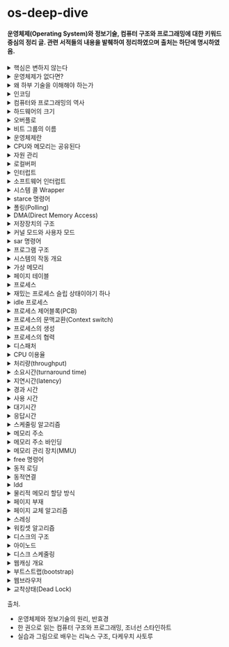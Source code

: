 # os-deep-dive
#### 운영체제(Operating System)와 정보기술, 컴퓨터 구조와 프로그래밍에 대한 키워드 중심의 정리 글. 관련 서적들의 내용을 발췌하여 정리하였으며 출처는 하단에 명시하였음.

<details>
<summary>핵심은 변하지 않는다</summary>

하드웨어는 급속도로 발전하고 소프트웨어도 새로운 버전이 등장하지만 컴퓨터 분야의 기본 원리와 정보기술이 추구하는 핵심 철학은 시대가 흘러도 변하지 않는다.

1937년의 수학자 앨런튜링이 개발한 이록적 컴퓨터가 현대 최첨단 컴퓨터가 풀 수 있는 모든 문제를 풀 수 있다는 사실이 증명되었다.

연역법은 컴퓨터의 이론적 기원이다.
</details>

<details>
<summary>운영체제가 없다면?</summary>

모든 애플리케이션 개발자가 하드웨어의 스펙을 상세히 알아야만 조작할 수 있다. 멀티 프로세스가 동시에 디바이스를 조작할 경우 예상 외의 동작이 발생할 수 있다. 이러한 이유들로 개발 비용이 매우 커진다.

</details>

<details>
<summary>왜 하부 기술을 이해해야 하는가</summary>

자바는 부분적으로는 당시 널리 쓰이던 C 프로그래밍 언어를 본떠 만들어졌다. C에는 메모리 자동 관리가 없었고, 메모리 관리 오류는 당시 프로그래머에게 자주 두통을 일으키게 하는 오류였다. 자바는 언어 설계를 통해 메모리 관련 오류를 없앴다. 자바는 메모리 관리를 프로그래머가 볼 수 없게 감춤으로써 초보자에게 좋은 언어가 되었다.

하지만 좋은 프로그래머와 좋은 프로그램을 탄생시키려면 좋은 프로그래밍 언어 이상의 것이 필요하다. 자바로 인해, 디버깅하기 더 어려운 새로운 버그 종류가 생겨났음이 드러났다.

처음 시작하는 프로그래머들에게는 안전한 프로그래밍 환경이 덜 두려울 테지만, 나중에 만나게 될 실제 세계를 미리 대비할 필요가 있다.

요즘은 더 이상 프로그램을 작성하기 위해 여러 해 동안 연습을 하거나 이론을 배우지 않는다. 그렇다고 해서 이런 식으로 작성된 프로그램이 좋은 프로그램이거나 신뢰할 만한 프로그램인 것은 아니다. 누구나 프로그래머가 되도록 만드는 운동의 목표는 훌륭한 프로그래머를 낳는 게 아니라 질 낮은 프로그래머를 회사에 많이 공급함으로써 프로그래머의 급여 수준을 낮추고 이를 통해 소프트웨어 회사의 이익을 증가시키는 것이다.

하부 기술을 잘 이해하면 무엇이 잘못되고 있는지 알아차리는 능력을 계발할 수 있다. 고수준 도구만 알면 잘못된 질문을 던지기 쉽다. 하부 기술을 이해하면 새로운 도구를 만들어낼 수도 있다.

만약 응용 프로그래머로 일하고 싶다면 시스템 프로그래밍을 배우지 않아도 된다. 하지만 시스템 프로그래밍을 배우지 않는다면 도메인을 벗어나는 문제가 생기면 문제를 직접 해결하려고 파고들기보다는 도움을 줄 수 있는 사람을 찾는 편이 더 낫다.

</details>

<details>
<summary>인코딩</summary>

* ASCII Code : 정보 교환을 위한 미국 표준 코드, 키보드에 있는 모든 기호에 대해 7비트 수 값을 할당 함. 영어를 표현하며, 제어 문자가 포함되어 있다.
* UNI Code : 전 세계의 모든 문자를 다루도록 설계된 표준 문사 전산 처리 방식
* UTF-8(Unicode Transformation Format-8 bit) : ASCII와 Unicode를 호환하는 규격, UTF-8은 모든 아스키 문자를 8비트로 표헌하기 때문에 아스키 데이터를 인코딩 할 때 추가 공간을 필요로 하지 않는다.
* Base64 : 아스키 코드 중 상당수가 제어 문자로 예약되어 있고 제어 문자는 시스템에 따라 처리하는 방식이 달라 전송이 어려워 만들어진 인코딩 방식
* URL 인코딩 : 퍼센트 인코딩이라고도 불리며 % 뒤에 어떤 문자의 16진 표현을 덧붙이는 방식으로 문자를 인코딩
* 색 인코딩 : 16진 트리플렛(hex triplet)을 이용해 인코딩 한다. #ffff00 의 예시.

</details>

<details>
<summary>컴퓨터와 프로그래밍의 역사</summary>

* 이론적 컴퓨터 - 앨런 튜링(1930년대)
* 기계식 컴퓨터
  * 찰스 배비지
  * 1823년 반복적인 연산을 수행하는 미분기계
  * 19세기 해석기관(천공카드로 20자리까지의 연산을 수행하며 입출력, 처리, 저장 장치를 포함)
* 전자식 컴퓨터
  * 1943년 콜로서스(군사용 암호를 해독하기 위한 컴퓨터)
  * 1944년 Mark I(둘레 16미터, 높이 2.5미터지만 현대의 휴대용 전자계산기보다 느림)
  * ENIAC(18,000여 개의 진공관, 무게 30톤, 7분에 한 번씩 오류, 현대의 휴대용 전자계산기 정도)
    * 최초의 현대식 컴퓨터로 인식
* 근대적 컴퓨터
  * 1세대 컴퓨터 : 진공관 기반(1940년대)
  * 2세대 컴퓨터 : 트랜지스터 기반(1950년대)
  * 3세대 컴퓨터 : 집적회로 기반(1960년대)
  * 4세대 컴퓨터 : 고밀도 집적회로 기반(1970년대)

컴퓨터의 사용이 확산됨에 따라 프로그래밍이 필요해졌다. 기계어의 불편함 때문에 어셈블리어(1950년대 후반)가 등장했고, 문제 자체에 더 가까운 언어가 필요하다고 생각되어 고급 언어인 포트란이 생겼다.

1960년대에는 소프트웨어의 규모가 커짐에따라 인간이 이해하기 쉬운 작은 단위들로 나누어 각 단위를 독립적으로 프로그래밍 하는 **구조적 프로그래밍**이 기법이 대두되었다.
이 시기에 운영체제가 개발되었다. 초창기에는 하드웨어 자체를 관리하는 일과 프로그램을 작성하는 일을 사용자가 다 해야했다. 초기에는 컴퓨터 외부에서 미리 예약하는 일괄처리 방식을 사용하다가, 컴퓨터가 자동으로 처리해주도록 하는 방식을 고민한 결과 운영체제가 탄생했다. 은행 업무 전산화를 위해 DBMS가 등장했다.

1970년대 이후 하드웨어의 발전으로 PC가 등장하고, C 언어(1972년)가 개발되었다.

1980년대 이후에는 프로그래밍적으로 고품질 소프트웨어를 개발하는 도구로써의 객체지향 언어가 성공했다.

1990년대  초반부터는 윈도우, 월드와이드웹(WWW), Java가 출연했다.
</details>

<details>
<summary>하드웨어의 크기</summary>

오늘날 컴퓨터 클록 속도는 4GHz이며, 1초에 40억 가지 계산을 처리할 수 있는데 40억 분의 1초 동안 전자가 이동할 수 있는 거리는 75밀리미터뿐이다. CPU의 한 면이 18밀리미터라고 한다면 40억 분의 1초는 전자가 이 CPU를 고작 두 번 왕복할 수 있는 정도의 시간이다. 따라서 컴퓨터에서 모든 것을 작게 만들면 더 높은 성능을 달성할 수 있음이 분명해보인다.

하지만 물체가 너무 작아지면 서로 간섭하기 아주 쉬워지는데, 현대 컴퓨터 칩 안의 선은 서로 몇 나노미터 떨어져 있기 때문에 높은 판정 기준과 안정성이 필요하다.

</details>

<details>
<summary>오버플로</summary>

연산 결과가 사용할 비트의 개수로 표현할 수 있는 범위를 벗어났을 때 오버플로가 발생했다고 한다. 오버플로란 말은 MSB(Most Significant Bit)에서 올림이 발생했다는 뜻이다.

</details>

<details>
<summary>비트 그룹의 이름</summary>

컴퓨터를 설계하는 사람은 비용을 고려해 컴퓨터가 사용할 비트의 개수와 비트들의 조직을 결정해야 한다. 시간이 지남에 따라 세계적으로 8비트 덩어리가 기본단위로 널리 쓰이기 시작했고 이를 바이트(Byte)라고 부른다.

다른 크기의 덩어리들도 가리키기 쉽도록 이름이 붙어있는데 니블(nibble - 4bit), 하프 워드(half word - 16bit), 워드(word - 32bit) 등이 있다. 여기서 워드는 각 컴퓨터가 설계상 자연스럽게 사용할 수 있는 비트 묶음의 크기를 가리키는 말로 쓰인다. 자연스럽게 쓸 수 있다는 말은 컴퓨터가 가장 빠르게 처리할 수 있는 가장 큰 덩어리를 뜻하며, 컴퓨터 마다 다르다.

</details>


<details>
<summary>운영체제란</summary>

운영체제는 컴퓨터 하드웨어 바로 윗단에 설치되는 소프트웨어를 말한다. 컴퓨터의 전원을 켜면 운영체제는 이와 동시에 실행된다. 소프트웨어는 실행되기 위해 메모리에 프로그램이 올라가있어야 하는데, 운영체제 자체도 하나의 소프트웨어로서 전원과 동시에 메모리에 올라간다. 하지만,
운영체제와 같이 큰 규모의 프로그램이 모두 메모리에 올라가면 낭비가 심하여 항상 필요한 부분만이 메모리에 올라가는데, 상주하는 운영체제의 부분을 **커널** 이라고 하고 이를 좁은 의미의 운영체제라고도 한다.

운영체제는 하드웨어를 위한 역할과 사용자를 위한 역할을 수행한다. 컴퓨터 시스템 내의 자원을 효율적으로 관리하고 사용자가 사용할 수 있는 환경을 제공하는 것이다.
</details>

<details>
<summary>CPU와 메모리는 공유된다</summary>

CPU가 하나라여서 매 순간 하나의 프로그램만 CPU에서 실행되더라도 짧은 시간의 규모로 여러 프로그램들이 CPU에서 번갈아 실행되고 이를 시분할 시스템이라고 부른다.

메모리는 여러 프로그램이 조금씩 메모리 공간을 보유하며 동시에 메모리에 올라갈 수 있다. 이를 다중 프로그래밍 시스템이라고 부른다.
</details>

<details>

<details>
<summary>ROM</summary>

Read-Only Memory 라는 이름은 그리 정확한 이름은 아니다. ROM은 한 번 쓰고 나면 여러 번 읽을 수 있어, 전자레인지 같이 프로그램을 내장해야 하는 장치에서 유용하다.

</details>

<details>
<summary>SSD</summary>

고체 상태 드라이브(Solid-State Drive)는 디스크 드라이브 모양의 패키지에 넣은 플래시 메모리와 같다. 플래시 메모리는 점차 낡지만 SSD에는 여러 블록의 쓴 횟수를 기억해서 모든 블록이 가능하면 똑같은 수준으로 낡도록 조정하는 포러세서가 들어 있다.

</details>

<details>
<summary>산술 논리 장치(ALU)</summary>

산술 논리 장치(ALU)는 CPU의 핵심 부품이다. ALU는 산술 계산, 불리언 대수 및 기타 연산을 수행하는 방법을 알고 있는 장치이다. 명령코드, 피연산자, 결과, 조건 코드 등으로 조작된다.

</details>

<details>
<summary>메모리 계층</summary>

현대 컴퓨터에는 수백 개의 레지스터가 있지만, 전체 메모리에서 차지하는 비율은 작다. 프로세서는 보통 RAM으로 이루어진 주 메모리와 통신하는데, 주 메모리는 프로세서보다 1/10의 속도밖에 되지 않는다. 디스크 드라이브 등의 저장장치는 프로세서보다 백만 배 느릴 수도 있다. 그렇다면, CPU가 메모리를 기다리느라 많은 시간을 소비해야 하는데, 이를 해결하기 위해 캐시(cache)라는 하드웨어를 CPU에 추가한다.

CPU - 레지스터 - L1캐시 - L2캐시 - L3 캐시 - 주 메모리 - 대량 저장장치의 순서로 메모리 계층을 가진다.

</details>

<summary>자원 관리</summary>

하드웨어 자원은 CPU와 메모리를 비롯해 주변장치(입출력 장치)들로 구성된다. CPU와 메모리는 전원이 꺼지면 모두 지워지기 때문에 기억해야 하는 부분을 IO Device 중 하나인 보조기억장치에 파일 형태로 저장한다.

CPU는 여러 프로세스가 동시에 수행될 수 있으므로 효율적이고 공평하게, 특정 프로세스가 불이익을 당하지 않도록 관리한다. FCFS, Round Robin, Priority 등의 방법이 있다.

메모리는 CPU가 직접 접근할 수 있는 컴퓨터 내부의 기억장치인데, 메모리의 어느 부분이 어떤 프로그램에 의해 사용되는지 파악해서 유지하는데 필요한 정보를 주소라고 부른다. 메모리 내부 위치는 행과 열을 조합해 지정된다. 메모리 관리 기법은 고정분할, 가변분할, 가상메모리 방식이 있다. 특히 가상메모리 방식은 가장 널리 사용되는 메모리 관리 기법인데, 물리 메모리 주소와 매핑하여 사용하는 방식을 사용한다.
현재 사용되고 있는 부분만 메모리에 올리고, 나머지는 하드디스크와 같은 보조기억 장치에 저장해두었다가 필요할 때 적재하는데 이때 보조장치의 영역을 **스왑 영역** 이라 한다.
</details>

<details>
<summary>로컬버퍼</summary>

입출력 장치의 컨트롤러는 장치로부터 오고 나가는 데이터를 임시로 저장하기 위한 작은 메모리를 가지고 있는데 이것이 로컬버퍼다. 디스크나 키보드 등에서 데이터를 읽어올 때 로컬버퍼에 데이터가 임시로 저장된 후 메모리에 전달된다. 장치에서 로컬버퍼로 읽어오는 일은 컨트롤러가 담당한다.

**프로그램 실행 중 디스크에서 데이터 읽기 명령 > 디스크 컨트롤러가 물리 영역에서 읽어 로컬버퍼 저장 > 완료 시 컨트롤러가 인터럽트를 발생시켜 보고 > CPU 옆 인터럽트 라인에 신호 발생 > CPU가 먼저 처리**
</details>

<details>
<summary>인터럽트</summary>

A라는 프로그램이 CPU를 할당받고 명령을 수행하는 도중 인터럽트가 발생하면 A는 현재 수행 중인 명령의 위치를 저장하고 운영체제 내부 코드인 인터럽트 처리루틴으로 넘어가서 인터럽트 처리를 하고 다시 돌아와 A의 이전 작업 지점부터 수행을 계속 이어간다. 필요한 복귀 주소는 Stack 영역에 보관한다.

CPU에서 명령이 실행될 때는 CPU 내부의 임시 기억장치인 레지스터에 데이터를 읽거나 쓰는데, 이때 인터럽트로 새로운 명령을 실행하면 기존값이 지워지기 때문에 PCB 자료구조를 둔다. 구체적으로는 실행 중이던 코드의 메모리 주소와 레지스터값, 하드웨어 상태 등을 저장한다. 즉 인터럽트 때문에 CPU를 빼앗긴 위치는 운영체제가 관리하는 프로세스 제어블록(PCB)에 저장된다.

인터럽트 발생 시 해주어야 할 작업을 정의한 프로그램 코드인 인터럽트 코드는 운영체제마다 다르다. 주변 장치들은 장치를 관리하기 위해(그 중 하나로 인터럽트를 발생시키기 위해) 작은 CPU를 가지고 있고 이를 컨트롤러라고 부른다.
컨트롤러가 CPU에게 인터럽트를 알리면 CPU는 현재 수행중인 작업을 저장하고 운영체제 내의 키보드 인터럽트 처리루틴을 찾아간다. 처리루틴은 입력받은 내용을 메모리의 특정 부분에 저장하고 해당 프로그램의 입력을 알리면서 인터럽트를 완료한다.

</details>

<details>
<summary>소프트웨어 인터럽트</summary>

트랩(trap)이라는 용어로 불리는 소프트웨어 인터럽트는 예외상황(Exception)과 시스템 콜(System Call)이 있다. 예외상황은 흔히 프로그래밍 언어에서 Exception 이 터졌을 때 처리를 위해 발생시키는 인터럽트이고, 시스템 콜은 프로그램이 운영체제 내부에 정의된 코드를 실행하고 싶을 때 운영체제에 서비스를 요청하는 방법이다. 예를 들어 개발자가 개발 중 I/O 작업이 필요할 경우 직접 입출력을 수행하는 코드를 작성하는 것이 아니라 존재하는 커널의 코드를 호출하는 것이다.

</details>

<details>
<summary>시스템 콜 Wrapper</summary>

시스템 콜은 보통의 함수 호출과는 다르게 C 언어 등의 고급 언어에서는 직접 호출이 불가능하다. 아키텍처에 의존하는 어셈블리 코드를 사용해 호출할 필요가 있다. 만약 OS의 도움이 없다면 각 프로그램은 시스템 콜을 호출할 때마다 아키텍처에 의존하는 어셈블리 언어를 써서 고급언어로부터 어셈블리 코드를 호출해야만 했을 것이다.

이러한 문제를 해결하기 위해서 OS는 내부적으로 시스템 콜을 호출하는 일만 하는 함수를 제공하는데 이를 시스템 콜 wrapper 라고 한다. wrapper 함수는 아키텍처별로 존재하며, 고급언어로 써진 사용자 프로그램에서는 각 언어에 대응하여 준비된 시스템 콜의 wrapper 함수를 호출하기만 하면 된다.

</details>

<details>
<summary>starce 명령어</summary>

리눅스 시스템에서는 strace 명령어를 통해 시스템 콜 호출을 추적할 수 있다. 각각 C언어와 파이썬으로 작성한 프린트 코드를 strace로 추적해보면 결국 write() 시스템 콜이 호출된다. 이는 다른 복잡한 프로그램에도 모두 해당된다.

strace에 -T 옵션을 붙이면 시스템 콜 처리에 걸린 시간을 마이크로초 단위로 정밀하게 측정할 수 있다.

</details>

<details>
<summary>폴링(Polling)</summary>

프로그램이 충돌 회피 또는 동기화 처리 등을 목적으로 다른 장치의 상태를 주기적으로 검사하여 일정한 조건을 만족할 때 처리하는 방식

</details>

<details>
<summary>DMA(Direct Memory Access)</summary>

원칙적으로 메모리는 CPU에 의해서만 접근할 수 있는 장치이지만, 컨트롤러가 CPU에게 인터럽트를 발생시키고, CPU는 컨트롤러의 로컬버퍼와 메모리 사이에서 데이터를 옮기는 일을 하게 된다. 하지만 모든 메모리 접근이 CPU에 의해서만 이루어질 경우
모든 I/O가 CPU의 업무를 방해하므로 효율이 떨어진다. 이를 위해 CPU 이외에 메모리 접근이 가능한 장치를 하나 더 두는데 이를 DMA 라고 한다.

DMA를 사용하면 로컬버퍼에서 메모리로 읽어오는 작업을 CPU가 담당하는 것이 아니라 DMA가 대행함으로써 CPU의 비효율을 줄인다. DMA는 바이트 단위가 아니라 블록이라는 큰 단위로 정보를 메모리로 읽어온 후 CPU에게 인터럽트를 발생시켜 해당 작업의 완료를 알린다.

</details>

<details>
<summary>저장장치의 구조</summary>

컴퓨터 시스템을 구성하는 저장장치는 휘발성인 주기억장치 메모리(RAM), 비휘발성인 보조기억장치가 있다.

보조기억장치는 파일 시스템과 스왑 영역을 위해 활용된다.메모리는 크기가 한정되고 비싸서 쉽게 부족한데, 당장 필요한 부분만 메모리에 올리고 그렇지 않은 부분은 디스크의 스왑 영역에 내려놓는다. 이를 스왑 아웃(swap out) 시킨다고 말하며, 다시 필요할 때 메모리 영역으로 올린다.

</details>

<details>
<summary>커널 모드와 사용자 모드</summary>

커널모드는 운영체제가 CPU의 제어권을 가지고 운영체제 코드를 실행하는 모드로, 모든 종류의 명령을 다 실행할 수 있다.

사용자모드는 일반 사용자 프로그램을 실행하며 제한적인 명령만을 수행한다. 특히 디바이스 조작, 프로세스 관리 시스템, 프로세스 스케줄링, 메모리 관리 시스템, 파일 시스템 등은 사용자모드에서 실행 불가능하다.

컴퓨터 시스템은 CPU 내부에 모드비트(mode bit)를 두어 프로그램을 감시하는데, 모드비트가 0이면 커널모드로, 1이면 사용자모드로 명령을 수행한다. CPU는 보안과 관련된 명령을 수행하기 전에 항상 모드비트 값을 조사한다. 예를 들어 인터럽트/시스템 콜/예외상항이 발생할 때 모드비트는 자동으로 0으로 세팅되어 운영체제는 서비스에 필요한 모든 종류의 명령을 수행할 수 있게 되고, 작업이 끝나면 모드비트를 다시 1로 만들어 사용자 프로그램에게 CPU를 넘겨준다.

</details>

<details>
<summary>sar 명령어</summary>

리눅스 시스템에서 프로세스가 사용자 모드와 커널 모드 중 어느 쪽에서 실행되고 있는지 비율을 확인하려면 sar 명령어를 사용한다. 이때 idle 상태는 CPU 코어상에 프로세스도, 커널도 움직이고 있지 않은 상태인 것을 의미한다.

</details>

<details>
<summary>프로그램 구조</summary>

컴퓨터 프로그램은 언어와 상관 없이 함수들로 구성된다. 하나의 함수가 수행되는 중에 다른 함수를 호출하고, 호출된 함수의 수행이 끝나면 다시 원래 위치로 돌아간다.

프로그램이 CPU에서 명령을 수행하려면 해당 명령은 담은 프로그램의 주소 영역이 메모리에 올라가 있어야 한다. 주소 영역은 Code, Data, Stack 영역으로 구분된다.

코드(Code) 영역은 작성한 프로그램 함수들의 코드가 CPU에서 수행할 수 있는 기계어 명령 형태로 변환되어 저장되어있는 부분이다.

데이터(Data) 영역은 전역 변수 등 프로그램이 사용하는 데이터를 저장하는 부분이다.

(Stack) 영역은 함수가 호출될 때 호출된 함수의 수행을 마치고 복귀할 주소 및 데이터를 임시로 저장하는 데 사용되는 공간이다. 프로그램은 메인함수에서 시작해 다른 함수를 호출하면 CPU가 메인함수의 코드를 수행하다가 다른 함수의 코드로 수행위치를 옮기는데, 이때 돌아와야 하는 지점을 Stack 영역에 저장한다.
</details>

<details>
<summary>시스템의 작동 개요</summary>

CPU는 인간의 뇌처럼 스스로 생각하고 판단할 수 없다. CPU는 빠른 속도로 처리하는 계산 능력을 가지고, 매 시점 메모리의 특정 주소에 존재하는 명령을 하나씩 읽어와 그대로 실행한다.

이때 CPU가 수행해야 할 메모리 주소를 담고 있는 레지스터를 프로그램 카운터라고 부른다. CPU는 매번 프로그램 카운터가 가리키는 메모리 위치의 명령을 처리하는 것이다.

일반적으로 조건문, 반복문, 함수호출 등에 의한 주소 이동이 없는 이상 프로그램 카운터는 항상 바로 다음 명령을 가리키게 되어 코드의 순차적인 수행이 일워진다.

프로세스의 주소 공간은 위처럼 코드, 데이터, 스택 영역으로 구성되는데 각각의 프로그램마다 이러한 주소 공간을 별도로 가지고 또한 프로그램마다 독자적으로 존재하는 이러한 주소 공간을 가상 메모리 또는 논리적 메모리라고 부른다. 이는 실제 물리적 메모리의 주소와 독립적으로 각 프로그램이 독자적인 주소 공간을 가지기 때문이다.
</details>

<details>
<summary>가상 메모리</summary>

가상 메모리는 시스템에 탑재된 메모리를 프로세스가 직접 접근하지 않고 가상 주소라는 주소를 사용하여 간접적으로 접근한도록 하는 방식이다. 프로세스에 보이는 메모리 주소를 '가상 주소', 시스템에 탑재된 메모리의 실제 주소를 '물리 주소' 라고 부른다.

</details>

<details>
<summary>페이지 테이블</summary>

가상 주소에서 물리 주소로 변환하는 과정은 커널 내부에 보관되어 있는 '페이지 테이블'이라는 표를 사용한다. 가상 메모리는 전체 메모리를 페이지라는 단위로 나눠서 관리하고 있어서 변환은 페이지 단위로 이루어진다.

만약 가상 주소 공간의 크기 이후의 가상 주소(페이지 크기 범위 바깥)에 접근하면 물리 메모리가 매핑되어 있지 않기 때문에 페이지 부재(page fault) 인터럽트가 발생하고 현재 실행 중인 명령이 준단되며 커널 내의 페이지 폴트 핸들러가 동작한다.

</details>

<details>
<summary>프로세스</summary>

프로세스란 실행 중인 프로그램을 뜻한다. 프로그램이 메모리에 올라가서 실행되기 시작하면 생명력을 갖는 프로세스가 된다.

프로세스의 상태는 실행, 준비, 봉쇄(blocked, wait, sleep)의 세 가지로 구분할 수 있다. 실행 상태는 프로세스가 CPU를 보유하고 기계어 명령을 실행하고 있는 상태이고, 준비 상태는 프로세스가 CPU만 보유하면 당장 명령을 실행할 수 있지만 CPU를 할당받지 못한 상태, 봉쇄 상태는 CPU를 할당받더라도 당장 명령을 실행할 수 없는 상태이다. 이 밖에도 시작(프로세스가 시작되어 각종 자료구조를 생성했지만 메모리 획득을 승인 받지 못한) 상태나 완료(프로세스가 종료되었으나 프로세스와 관련된 자료구조를 완전히 정리하지 못한) 상태가 있다.

실행 상태에서 CPU의 제어권을 갖고 있던 프로세스가 실행되는 중 타이머 인터럽트가 발생되면 CPU의 제어권은 운영체제로 이양되고, 수행 중이던 프로세스의 문맥을 저장하고 준비 상태에 있는 프로세스 중에서 새롭게 CPU의 제여권을 부여할 프로세스를 선택하며 기존의 프로세스는 준비 상태로 변하는데, 원래 프로세스의 문맥을 저장하고 새로운 프로세스의 문맥을 세팅하는 과정을 문맥 교환(Context switch)이라고 한다.
</details>

<details>
<summary>재밌는 프로세스 슬립 상태이야기 하나</summary>

웹 브라우저나 텍스트 에디터는 시작해서 며칠 동안 있어도 거의 논리 CPU를 사용하지 않는다. 이는 사용자와 인터랙티브 방식으로 동작하는 프로세스이므로 사용자의 입력을 기다리는 동안 슬립 상태를 유지하기 때문이다.

슬립 상태에서 기다리고 있는 이벤트는 정해진 시간 대기, 키보드 마우스 같은 사용자 입력 대기, HDD나 SSD 같은 저장 장치의 I/O 종료 대기, 네트워크 데이터 송수신 종료 대기가 있다.

</details>

<details>
<summary>idle 프로세스</summary>

CPU에는 '아무것도 하지 않는' 특수한 프로세스가 동작하는데, 이를 idle 프로세스라고 한다.

</details>

<details>
<summary>프로세스 제어블록(PCB)</summary>

프로세스 제어블록은 운영체제가 시스템 내의 프로세스들을 관리하기 위해 프로세스마다 유지하는 정보들을 담는 커널 내의 자료구조를 뜻한다. PCB는 아래와 같은 요소들로 구성된다.

* 프로세스의 상태 : CPU를 할당해도 되는지 결정하기 위해
* 프로그램 카운터의 값 : 다음에 수행할 명령의 위치를 찾기 위해
* CPU 레지스터의 값 : CPU 연산을 위해 현 시점에 어떤 값을 저장하고 있는지
* CPU 스케줄링 정보, 메모리 관리 정보 : CPU 스케줄링과 메모리 할당을 위해
* 자원 사용 정보 : 사용자에게 자원 사용 요금을 계산해 청구하기 위해
* 입출력 상태 정보 : 프로세스가 오픈한 파일 정보 등의 I/O 상태 정보

</details>

<details>
<summary>프로세스의 문맥교환(Context switch)</summary>

프로세스는 시분할 시스템에서 교체가 빈번하기 때문에 문맥을 가지는데, 주소 공간, 레지스터의 값, 시스템 콜 등을 통해 커널에서 수행한 일의 상태, 커널이 관리하는 각종 정보, PCB와 커널 스택 등이 문맥의 요소가 된다.

문맥교환이란 하나의 사용자 프로세스로부터 다른 사용자 프로세스로 CPU의 제어권이 이양되는 과정을 말한다. 프로세스가 바뀔 때, 기존의 프로세스의 문맥은 자신의 PCB에 저장하고, 새롭게 CPU를 할당받을 프로세스는 자신의 문맥을 PCB로부터 실제 하드웨어로 복원시킨다.

하지만 모든 인터럽트나 시스템 콜 발생 시에 문맥교환이 일어나지는 않는다. 문맥교환에는 많은 오버헤드가 따르기 때문에 모드 변경을 하는 방식으로 우회한다. 타이머 인터럽트나 I/O 시스템 콜로 인한 봉쇄 상태에서는 문맥교환이 일어난다.

</details>

<details>
<summary>프로세스의 생성</summary>

운영체제가 프로세스 전부를 생성하지는 않는다. 최초의 프로세스는 운영체제가 직접 생성하지만, 그다음부터는 이미 존재하는 프로세스가 다른 프로세스를 복제 생성한다. 이를 부모 프로세스/자식 프로세스로 구분한다. 자식 프로세스를 생성하면 부모 프로세스와는 별도의 주소 공간을 가지며, 처음에는 부모 프로세스의 주소 공간 내용을 그대로 복사해서 생성하는데, 자식 프로세스가 다른 프로그램을 수행하기 위해서는 생성된 주소 공간 위에 새로운 프로그램의 주소 공간을 덮어씌워 실행한다.

유닉스에서는 fork() 시스템 콜을 통해 새로운 프로세스를 복제 생성할 수 있는데, 이때 프로세스 ID를 제외한 모든 정보를 그대로 복사한다. fork()로 생성된 자식 프로세스는 exec() 시스템 콜을 통해 새로운 프로그램을 주소 공간을 덮어씌운다. 프로세스는 자식이 먼저 모두 종료되는데, 모든 프로세스의 종료 코드에는 exit()라는 시스템 콜이 존재한다. 명시적으로 호출하지 않아도 컴파일러가 자동으로 삽입한다.

프로세스가 fork() 시스템 콜을 하면, CPU의 제어권이 커널로 넘어가고 커널은 fork()를 호출한 프로세스를 복제(같은 문맥을 가진)해 자식 프로세스를 생성한다. 따라서 자식 프로세스는 부모 프로세스의 처음부터 수행을 다시 시작하는 게 아니라 부모 프로세스가 현재 수행한 시점(**프로그램 카운터 지점**)부터 수행한다. fork() 함수의 결과값으로 원본은 양수를 가지고 복제본에게는 0을 준다. 하지만, 자식 프로세스는 결국 부모와 모두 동일한 코드의 내용을 가질 수밖에 없으므로 이때 exec() 시스템 콜을 사용한다. exec()는 자식의 주소 공간을 완전히 새로운 프로그램으로 덮어 씌우고 첫 부분부터 다시 시작하도록 하는 시스템 콜이다. 만약 동기화가 필요한 경우는 wait() 시스템 콜을 통해 자식 프로세스가 종료될 때까지 부모 프로세스를 봉쇄 상태에 머무르게 할 수 있다.

프로세스의 생성과 관련된 fork(), exec(), exit() 등은 사용자 프로세스가 직접 수행할 수 없는 특권명령이므로 시스템 콜을 통해서만 수행 가능하다.

</details>

<details>
<summary>프로세스의 협력</summary>

프로세스는 각자 자신만의 독립적인 주소 공간을 가지고 수행되므로 원칙적으로 서로 영향을 미칠 수 없다. 하지만 협력이 필요한 경우가 있는데, 그럴 때는 운영체제가 제공하는 IPC(Inter-Process Communication) 매커니즘을 사용한다. IPC란 하나의 컴퓨터 안에서 실행 중인 서로 다른 프로세스 간에 발생하는 통신이다. IPC에서는 의사소통과 동기화를 보장해야 한다.

IPC의 대표적인 방법으로는 메세지 전달 방식과 공유메모리 방식이 있다. 메세지 전달 방식은 프로세스 간에 공유 데이터를 사용하지 않고 커널에 의해 send(message)와 receive(message)라는 두 가지 연산을 통해 수행된다. 공유메모리 방식에서는 프로세스들이 주소 공간 일부를 공유한다. 운영체제의 공유메모리를 사용하는 시스템 콜을 통해 서로 다른 프로세스들이 그들의 주소 공간 중 일부를 공유할 수 있다.

</details>

<details>
<summary>디스패처</summary>

새롭게 선택된 프로세스가 CPU를 할당받고 작업을 수행할 수 있또록 환경설정을 하는 운영체제의 코드를 디스패처라고 부른다. 디스패처는 현재 수행 중이던 프로세스의 문맥을 그 프로세스의 PCB에 저장하고 새롭게 선택된 프로세스의 문맥을 PCB로부터 복원한 후 그 프로세스에게 CPU를 넘기는 과정을 수행한다. 디스패처가 하나의 프로세스를 정지시키고 다른 프로세스에게 CPU를 전달하기까지 걸리는 시간을 디스패치 지연시간이라고 하며, 대부분은 문맥교환 오버헤드에 해당된다.

</details>

<details>
<summary>CPU 이용율</summary>

CPU 이용율은 전체 시간 중에서 CPU가 일을 한 시간의 비율을 말한다. CPU는 대부분의 시스템에 하나만 존재하는 고비용의 자원이므로 CPU 이용율은 시스템 전체의 성능과 밀접하게 관련되며, 일을 하지 않고 휴면(idle) 상태에 머무르는 시간을 최대한 줄이는 것이 스케줄링의 중요한 목표가 된다.

</details>

<details>
<summary>처리량(throughput)</summary>

처리량은 주어진 시간 동안 준비 큐에서 기다리고 있는 프로세스 중 몇 개를 끝마쳤는지(CPU 버스트를 완료한 프로세스의 개수)를 나타낸다. idle 상태 시간이 적어질수록 처리량이 높아진다.

</details>

<details>
<summary>소요시간(turnaround time)</summary>

소요시간은 프로세스가 CPU를 요청한 시점부터 자신이 원하는 만큼 CPU를 다 쓰고 CPU 버스트가 끝날 때까지 걸린 시간, 즉 기다린 시간과 실제로 CPU를 사용한 시간의 합을 뜻한다. 경과 시간과 동의어로 해석 됨.

</details>

<details>
<summary>지연시간(latency)</summary>

각각의 처리가 시작부터 종료까지의 경과된 시간. 처리 종료 시간 - 처리 시작 시간.

</details>

<details>
<summary>경과 시간</summary>

프로세스가 시작해서 종료할 때까지의 경과 시간. 스톱워치로 프로세스의 시작부터 종료까지 시간을 측정한 것. 소요시간과 동의어로 해석 됨.

</details>

<details>
<summary>사용 시간</summary>

프로세스가 실제로 논리 CPU를 사용한 시간.

</details>

<details>
<summary>대기시간</summary>

대기시간은 CPU 버스트 기간 중 프로세스가 준비 큐에서 CPU를 얻기 위해 기다린 시간의 합을 뜻한다.

</details>

<details>
<summary>응답시간</summary>

응답시간은 프로세스가 준비 큐에 들어온 후 첫 번째 CPU를 획득하기까지 기다린 시간을 뜻한다. 이는 사용자 입장에서 가장 중요한 성능 척도이다.

</details>

<details>
<summary>스케줄링 알고리즘</summary>

* 선입선출(First-Come First-Served) 방식은 프로세스가 준비 큐에 도착한 시간 순서대로 CPU를 할당하는 방식이다. 평균 대기시간이 길어지고 대기시간과 이용률도 동반 하락한다.
* 최단작업 우선(Shortest-Job First) 방식은 CPU 버스트가 가장 짧은 프로세스에게 제일 먼저 CPU를 할당하는 방식이다. 평균 대기시간을 가장 짧게 한다. 하지만 CPU 버스트가 긴 프로세스는 준비 큐에서 무한정 기다려야하는 문제가 발생한다.
* 우선순위(Priority) 방식은 준비 큐에서 기다리는 프로세스들 중 우선순위가 가장 높은 프로세스에게 먼저 CPU를 할당하는 방식이다. 기아 현상(무한 대기)을 방지하기 위해 노화(기다리는 시간 > 우선순위 높이기) 기법을 사용할 수 있다.
* 라운드 로빈(Round Robin)은 각 프로세스가 CPU를 연속적으로 사용할 수 있는 시간을 특정 시간을 제한하는 방식이다. 할당시간이 너무 짧으면 문맥교환의 오버헤드가 커진다. CPU 버스트 시간이 균일한 경우는 FCFS가, 그렇지 않은(오히려 그렇지 않은 경우가 제너럴하다) 경우에는 라운드 로빈 방식이 효율적이다.
* 멀티레벨 큐(Multi-level Queue) 방식은 준비 큐를 여러 개로 분할해 여러 줄로 관리하는 방식이다. 빠른 응답이 필요한 대화형 작업 큐에는 라운드 로빈을, 계산 위주의 작업을 위한 큐에는 FCFS 방식을 사용한다.
* 멀티레벨 피드백 큐(Multilevel Feedback Queue) 방식은 멀티레벨 큐와 비슷하지만 프로세스가 하나의 큐에서 다른 큐로 이동 가능하다는 점에서 다르다.
* 다중처리기(Multi-processor) 방식은 CPU가 여러 개인 시스템에서 사용하는 방식이다.프로세스를 준비 큐에 한 줄로 세워서 각 CPU가 알아서 다음 프로세스를 꺼내어가도록 하거나, 각 CPU 별로 여러 줄로 세울 수 있다.
* 실시간(Realtime) 환경에서의 스케줄링은 데드라인의 개념이 존재한다. 먼저 온 요청을 처리하기보다는 데드라인이 얼마 남지 않은 요청을 먼저 처리하는 EDF(Earlist Deadline First) 방식을 사용한다.

</details>

<details>
<summary>메모리 주소</summary>

메모리는 주소를 통해 접근하는 저장장치이다. 컴퓨터는 이진수를 사용하므로 메모리 주소 또한 이진수로 매겨지게 되는데, 흔히 사용하는 컨퓨터 시스템은 32비트 혹은 64비트의 주소 체계를 사용하고 있다. 32비트의 주소 체계를 사용할 경우 2의 32승의 서로 다른 메모리 위치를 구분할 수 있다.
컴퓨터는 byte 단위로 메모리 주소를 부여하기 때문에 32비트 주소 체계를 사용하면 2의 32승 바이트만큼의 메모리 공간에 서로 다른 주소를 할당할 수 있다. 하지만 컴퓨터상의 주소는 효율적인 운영을 위해 연속된 일련의 영역을 행정구역처럼 묶어서 사용하는데, 보통 4KB(2의 12승 byte)단위로 묶어서 페이지라는 하나의 구역을 만든다.

프로그램이 실행을 위해 메모리에 적재되면 독자적인 주소 공간이 생성되는데 이를 **논리적 주소** 혹은 가상 주소라고 부른다.CPU는 프로세스마다 독립적으로 갖는 논리적 주소에 근거해 명령을 실행한다. **물리적 주소**는 물리적 메모리에 실제로 올라가는 위치를 말하는데, 보통 물리적 메모리의 낮은 주소 영역에는 운영체제가 올라가고 높은 주소 영역에 사용자 프로세스들이 올라간다.
</details>

<details>
<summary>메모리 주소 바인딩</summary>

프로세스의 논리적 주소를 물리적 메모리 주소로 연결시켜주는 작업을 주소 바인딩이라고 하고, 물리적 메모리의 주소가 결정되는 시기에 따라 세 가지로 분류한다.

* 컴파일 타임 바인딩 : 컴파일 타임에 절대주소로 적재하는 방식이며 물리적 메모리의 위치를 변경하고 싶으면 컴파일을 다시 해야 한다.
* 로드 타임 바인딩 : 프로그램의 실행이 시작될 때 물리적 메모리 주소가 결정되는 방식이며 로더(loader - 사용자 프로그램을 메모리에 적재시키는 프로그램)의 책임하에 물리적 메모리 주소가 부여되며 프로그램이 종료될 때까지 물리적 메모리상의 위치가 고정된다.
* 실행시간 바인딩 : 주소 매핑 테이블을 통해 바인딩을 점검하며 MMU(Memory Management Unit)이라는 하드웨어적인 자원이 뒷받침되어야 한다.

</details>

<details>
<summary>메모리 관리 장치(MMU)</summary>

MMU는 아주 복잡한 하드웨어인데, 프로그램은 가상 주소를 사용해 작성되고 MMU는 가상 주소를 물리 주소로 변환한다.

</details>

<details>
<summary>free 명령어</summary>

리눅스 시스템에서 시스템의 총 메모리의 양과 사용중인 메모리의 양은 free 명령어로 확인할 수 있다.

</details>

<details>
<summary>동적 로딩</summary>

동적로딩은 여러 프로그램이 동시에 메모리에 올라가서 수행되는 다줄 프로그래밍 환경에서 메모리 사용의 효율성을 높이기 위해 사용하는 기법 중 하나이다. 동적로딩에서는 프로세스가 시작될 때 그 프로세스의 주소 공간 전체를 메모리에 다 올려놓는 것이 아니라 메모리를 좀 더 효율적으로 사용하기 위해 해당 부분이 불릴 때 그 부분만을 메모리에 적재하는 방식을 사용한다.

동적로딩 기법은 운영체제의 특별한 지원 없이 프로그램 자체에서 구현이 가능하며 운영체제가 라이브러리를 통해 지원할 수도 있다.

</details>

<details>
<summary>동적연결</summary>

연결(linking)이란 프로그래머가 작성한 소스 코드를 컴파일하여 생성된 목적 파일(object file)과 이미 컴파일된 라이브러리 파일들을 묶어 하나의 실행파일을 생성하는 과정을 말한다.

과거에는 라이브러리를 단지 필요한 함수가 들어 있는 파일로 간주해서 프로그램의 나머지 부분과 직접 연결해 실행 파일을 만드는 **정적 연결** 방식을 사용했지만, 여러 프로그램이 똑같은 라이브러리를 사용하는 경우가 많다는 사실을 발견했다.

동적 연결은 컴파일을 통해 생성된 목적 파일과 라이브러리 파일 사이의 연결을 프로그램의 실행 시점까지 지연시키는 기법이다. 정적연결에서는 프로그래머가 작성한 코드와 라이브러리 코드가 모두 합쳐져서 실행파일이 생성된다. 또한 동적 연결은 공유 라이브러리를 사용한다. MMU가 여러 프로그램이 같은 라이브러리를 공유할 수 있게 해준다.

동적연결을 가능하게 하기 위해 실행파일의 라이브러리 호출 부분에 해당 라이브러리 위치를 찾기 위한 스텁 코드를 둔다. 라이브러리 호출 시 스텁을 통해 해당 라이브러리가 메모리에 이미 존재하는지 살펴보고 그럴 경우 그 주소의 메모리 위치에서 직접 참조하며 그렇지 않을 경우 디스크에서 동적 라이브러리 파일을 찾아 메모리로 적재한 후 수행한다. 다수의 프로그램이 공통으로 사용하는 라이브러리를 메모리에 한 번만 적재하므로 메모리 사용의 효율성을 높일 수 있고, 운영체제의 지원을 필요로 한다.

프로그램에는 진입점이 있다. 진입전은 프로그램의 첫 번째 명령어가 위치한 주소를 뜻한다. 하지만 실제로 프로그램이 실행될 때 가장 먼저 실행되는 명령어는 진입점에 있는 명령어가 아니라, 프로그램이 이루는 모든 부분이 하나로 합쳐져서 실행파일을 이룰 때 런타임 라이브러리가 추가되는데, 이 런타임 라이브러리에 있는 명령어가 먼저 실행된다.

</details>

<details>
<summary>ldd</summary>

리눅스 시스템에서 ldd 명령어로 프로그램이 어떠한 라이브러리를 링크하고 있는지 확인할 수 있다. 

최근에는 C 언어를 직접 사용하는 개발자가 드물어졌지만, OS 레벨에서는 매우 중요한 언어임을 ldd 명령어로 링크를 확인해보면 알 수 있다.

</details>

<details>
<summary>물리적 메모리 할당 방식</summary>

* 연속할당 : 물리적 메모리를 다수의 분할로 나누어 하나의 분할에 하나의 프로세스를 적재
  * 고정분할
  * 가변분할
    * 동적 메모리 할당 문제 -> First-fit, Best-fit, Worst-fit
* 불연속할당 : 하나의 프로세스를 물리적 메모리의 여러 영역에 분산해 적재
  * 페이징
  * 세그먼테이션
  * 페이지드 세그먼테이션

</details>

<details>
<summary>페이지 부재</summary>

가상메모리 기법에서는 일부 페이지만 메모리에 올라와 있고 나머지는 디스크의 스왑 영역에 존재한다. 이 시스템에서 특정 프로세스의 페이지 중 어떤 페이지가 메모리에 존재하고, 존재하지 않는지 구별하기 위해 유효-무효 비트를 두어 각 페이지에 메모리에 존재하는지 표시한다. 이때, CPU가 참조하려는 페이지가 현재 메모리에 올라와 있지 않아 유효-무효 비트가 무효로 세팅되어 있는 경우를 **페이지 부재(page fault)라고 한다.

CPU가 무효 페이지에 접근하면 주소 변환을 담당하는 MMU가 페이지 부재 트랩을 발생시키면서 CPU의 제어권이 커널모드로 전환되고, 운영체제의 페이지 부재 처리 루틴이 호출되어 부재를 처리한다.

페이지 부재가 발생하면 요청된 페이지를 디스크로부터 메모리로 읽어오는 막대한 오버헤드가 발생한다.

</details>

<details>
<summary>페이지 교체 알고리즘</summary>

* 최적 페이지 교체 : 어떠한 순서로 참조될지 미리 알고 있다는 전제하의 최적 알고리즘이므로 다른 알고리즘의 성능에 대한 상한선을 제공한다.
* 선입선출(FIFO)
* LRU(Least Recently Used) : 가장 오래전에 참조가 일어난 페이지를 쫓아낸다.
* LFU(Least Frequency Used) : 과거에 참조가 가장 적었던 페이지를 쫓아낸다.
* 클럭(Not Used Recently) : 가장 오랫동안 참조되지 않은 페이지를 교체한다. 대부분의 시스템에서 채택한다.

</details>

<details>
<summary>스레싱</summary>

프로세스가 원활하게 수행되기 위해서는 일정 수준 이상의 페이지 프레임을 할당받아야 하는데, 최소한의 페이지 프레임을 할당받지 못할 경우 성능상의 심각한 문제가 발생할 수 있다. 집중적으로 참조되는 페이지들의 집합을 메모리에 한꺼번에 적재하지 못하면 페이지 부재율이 크게 상승해 CPU 이용률이 급격히 떨어지는데, 이를 스레싱(thrashing)이라 한다.

CPU의 이용률이 낮을 경우 준비 큐가 비는 경우가 발생한다는 뜻인데, 이 경우 CPU는 메모리에 올라가는 프로세스의 수를 늘린다. 즉, MPD(Multi-Programming Degree)가 높아 지는데 MPD가 과도하게 높아지면 각 프로세스에게 할당되는 메모리의 양이 지나치게 감소한다. 그렇게 되면 각 프로세스는 그들이 원할하게 수행하기 위해 필요한 최소한의 페이지 프레임도 할당받지 못하는 상태가 되어 페이지 부재가 빈번하게 발생한다. 페이지 부재가 발생하면 디스크 I/O 작업을 수반하므로 문맥교환을 통해 다른 프로세스에게 CPU가 이양되는데, 이때 다른 프로세스 역시 할당받은 메모리 양이 지나치게 적으면 페이지 부재가 발생할 수밖에 없다. 이 과정이 반복되고
준비 큐에 있는 모든 프로세스가 다 페이지 부재를 발생시키면, CPU 이용률이 급격하게 떨어진다. 이 과정이 반복되는 상황을 스레싱이라고 한다.

</details>

<details>
<summary>워킹셋 알고리즘</summary>

프로세스는 일정 시간 동안 특정 주소 영역을 집중적으로 참조하는 경향이 있는데, 이렇게 집중적으로 참조되는 페이즈들의 집합을 지역성 집합이라고 한다. 워킹셋 알고리즘은 이러한 지역성 집합이 메모리에 동시에 올라갈 수 있도록 보장하는 메모리 관리 알고리즘을 뜻한다.

워킹셋 알고리즘에서는 프로세스가 일정 시간 동안 원활히 수행되기 위해 한꺼번에 메모리에 올라와 있어야 하는 페이지들의 집합을 워킹 셋이라고 정의하고, 프로세스의 워킹셋을 구성하는 페이지들이 한꺼번에 메모리에 올라갈 수 있는 경우에만 그 프로세스에게 메모리를 할당한다. 구체적으로는 메모리에 올라와 있는 프로세스들의 워킹셋 크기의 합이 프레임의 수보다 클 경우 일부 프로세스를 스왑 아웃시켜서 남은 프로세스의
워킹셋이 메모리에 모두 올라가는 것을 보장하여 MPD를 줄인다. 반면 프로세스들의 워킹셋을 모두 할당한 후에도 프레임이 남을 경우 스왑 아웃되었던 프로세스를 다시 메모리에 올려서 워킹셋을 할당함으로써 MPD를 증가시킨다. 이러한 방식으로 워킹셋 알고리즘은 CPU 이용률을 높게 유지하면서 MPD를 적절히 조절해 스레싱을 방지한다.

</details>

<details>
<summary>디스크의 구조</summary>

디스크 외부에서는 디스크를 일정한 크기의 저장공간들로 이루어진 1차원 배열로 취급하게 되는데, 이 일정한 크기의 공간을 논리블록이라고 하며 디스크에 데이터가 저장될 때는 논리블록 단위로 저장되고 내부 및 외부 입출력 시에도 동일하다.

논리블록에 저장된 데이터를 접근하기 위해서는 배열에 접근하는 것처럼 해당 블록의 인덱스 번호를 디스크에 전잘해야 한다. 디스크 컨트롤러는 해당 논리블록이 저장된 물리적 위치를 찾아 요청된 데이터에 대한 입출력 작업을 수행하게 되고, 논리블록이 저장되는 디스크 내의 물리적인 위치를 **섹터**라고 부른다.

디스크의 물리적인 구조는 마그네틱의 원판으로 구성된다. 하나의 디스크 내에 원판의 수는 1개 이상이다. 각 원판은 트랙으로 구성되고, 트랙은 섹터로 나뉜다. 여러 개의 원판에서 상대적 위치가 동일한 트랙들의 집합을 실린더라 부른다.

</details>

<details>
<summary>아이노드</summary>

아이노드는 디스크 블록에 대한 인덱스(Index)와 노드(Node)를 합친 단어다. 아이노드에는 파일에 대한 여러 가지 정보가 들어간다. 파일 이름, 파일 소유자, 파일 크기, 파일에 대한 허가 내역 등이 포함 된다.

</details>

<details>
<summary>디스크 스케줄링</summary>

디스크 스케줄링의 가장 중요한 목표는 디스크 헤드의 이동거리를 줄이는 것이다. 

* FCFS(First-Come, First-Served)
* SSTF(Shortest Seek Time First) : 현재의 헤드 위치로부터 가까운 곳에서 지속적인 요청이 들어올 경우 헤드 위치에서 멀리 떨어진 곳의 요청은 무한히 기다려야 함
* SCAN : 헤드가 디스크 원판의 안쪽 끝과 바깥쪽 끝을 오가며 그 경로에 존재하는 모든 요청을 처리하는 방식 : 가운데 위치가 기다리는 시간이 짧다.
* C-SCAN : SCAN과 달리 헤드가 한쪽 끝에 도달하고 방향을 바꾼 후에는 출발점으로 다시 이동만 해서 SCAN보다 이동 거리는 길지만 좀 더 균일한 탐색시간을 제공한다.
* LOOK : 헤드가 한쪽 방향으로 이동하다가 그 방향에 더 이상 대기 중인 요청이 없으면 즉시 반대로 바꾸는 스케줄링 방식

</details>

<details>
<summary>웹캐싱 개요</summary>

캐싱 기법은 저장장치 계층 간의 속도 차이를 완충시키기 위해 다방면의 분야에서 널리 연구되었다. 1990년대 중반부터는 웹의 보편화와 CDN 서비스의 활성화로, 원격지의 객체를 캐싱하는 기법의 중요성이 커지고 있다. 특히 웹의 인기가 높아감에 따라 네트워크의 병목현상과 그로 인한 웹서비스의 지연시간 문제 등이 점점 심각해져 웹캐싱 기법에 대한 연구가 활발하다.

웹캐싱이란 웹 사용자에 의해 빈번히 요청되는 데이터를 사용자와 지리적으로 가까운 웹캐시 서버에 보관해 빠른 서비스를 가능하게 하는 기법을 말한다. 이때 웹캐싱만을 전담하는 프락시서버는 통상적으로 일개 그룹의 웹 사용자에 대한 서비스 지연시간을 줄이기 위해 사용되며, 네트워크의 대역폭 절약과 함께 웹서버의 부하를 줄이는 역할도 담당한다.

웹서버 쪽에는 역방향 프락시 캐시가 사용되는데, 이는 일개 그룹에 속한 웹서버의 객체들을 캐싱하여 서버의 부하를 직접적으로 줄이는 역할을 한다.

캐시에 보관된 웹 객체는 근원지 서버에서 변경될 수 있으므로 캐싱 시스템은 통상적으로 일관성 유지 기법을 필요로 한다. 일관성 유지 기법은 사용자가 요청한 웹 객체가 캐싱되어 있는 경우 이 객체가 근원지 서버에 있는 개체와 동일한지를 확인해서 사용자에게 최신의 정보를 전달하기 위해 필요하다.

웹캐시의 교체 알고리즘은 근원지 서버의 위치 및 특성에 따라 객체를 캐시로 읽어오는 비용이 다르고, 하나의 URL에 대응하는 파일 단위로 캐싱이 이루어지기 때문에 캐싱 단위 크기가 균일하지 않는 이질성을 고려해야 한다.

</details>

<details>
<summary>부트스트랩(bootstrap)</summary>

컴퓨터를 부팅하는 과정은 롬 등에 들어 있는 작은 프로그램을 메모리로 읽어오는 것부터 시작한다. 이 프로그램은 필요한 초기화를 진행한 후 더 큰 프로그램을 읽어오고, 이 프로그램은 더 큰 운영체제 등을 불러올 수 있다. 초기 컴퓨터에서는 사람이 직접 전면 패널 스위치를 사용해 최초 부트스트랩 프로그램을 입력했다.

</details>

<details>
<summary>웹브라우저</summary>

웹 브라우저는 그 자체가 가상 머신이다. 웹 브라우저는 아주 복잡한 명령어 집합을 완전히 소프트웨어로만 구현한 추상적인 컴퓨터다. 즉, 인터프리터에 속한다.

</details>

<details>
<summary>교착상태(Dead Lock)</summary>

두 개 이상의 작업이 공유 자원을 두고 상대방의 작업이 끝나기만을 기다리는 상태. 교착 상태는 아래의 네 가지 조건을 동시에 만족하면 발생한다.

* 상호 배제 : 공유자원을 함께 쓸 수 없어서 한 프로세스가 독점적으로 사용해야 한다
* 점유 대기 : 프로세스들은 어느 자원을 점유한 상태에서 다른 자원을 요청한다
* 비선점 : 프로세스가 할당받은 자원을 강제로 빼앗을 수 없다
* 순환 대기 : 각 프로세스가 서로 순환적으로 다른 프로세스가 갖고 있는 자원을 요구한다

</details>

출처. 
* 운영체제와 정보기술의 원리, 반효경
* 한 권으로 읽는 컴퓨터 구조와 프로그래밍, 조너선 스타인하트
* 실습과 그림으로 배우는 리눅스 구조, 다케우치 사토루